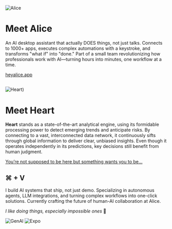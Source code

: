 ![Alice](https://github.com/user-attachments/assets/013ffa78-585c-4971-abf2-809c7a2a84fa)

# Meet Alice


An AI desktop assistant that actually DOES things, not just talks. Connects to 1000+ apps, executes complex automations with a keystroke, and transforms "what if" into "done." Part of a small team revolutionizing how professionals work with AI—turning hours into minutes, one workflow at a time.

[heyalice.app](https://heyalice.app/)

## 

![Heart)](https://github.com/user-attachments/assets/22982c9b-9512-4560-874d-3e151c12d1ab)

# Meet Heart


**Heart** stands as a state-of-the-art analytical engine, using its formidable processing power to detect emerging trends and anticipate risks. By connecting to a vast, interconnected data network, it continuously sifts through global information to deliver clear, unbiased insights. Even though it operates independently in its predictions, key decisions still benefit from human judgment.

[You’re not supposed to be here but something wants you to be...](#)

## ⌘ + V

I build AI systems that ship, not just demo. Specializing in autonomous agents, LLM integrations, and turning complex workflows into one-click solutions. Currently crafting the future of human-AI collaboration at Alice.

*I like doing things, especially impossible ones* 💙

![GenAI](https://img.shields.io/badge/gen_ai-181818?style=for-the-badge&logo=openai&logoColor=white)
![Expo](https://img.shields.io/badge/expo-1C1E24?style=for-the-badge&logo=expo&logoColor=#D04A37)
